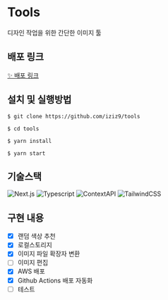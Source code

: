 # Tools

디자인 작업을 위한 간단한 이미지 툴

## 배포 링크

[✨ 배포 링크](https://iziz.shop/)

## 설치 및 실행방법

```shell
$ git clone https://github.com/iziz9/tools

$ cd tools

$ yarn install

$ yarn start
```

## 기술스택

![Next.js](https://img.shields.io/badge/next%20js-000000?style=for-the-badge&logo=nextdotjs&logoColor=white)
![Typescript](https://img.shields.io/badge/Typescript-3178C6?style=for-the-badge&logo=Typescript&logoColor=white)
![ContextAPI](https://img.shields.io/badge/Context_API-DE8508?style=for-the-badge&logo=ContextAPI&logoColor=white)
![TailwindCSS](https://img.shields.io/badge/Tailwind_CSS-38B2AC?style=for-the-badge&logo=tailwind-css&logoColor=white)

## 구현 내용

- [x] 랜덤 색상 추천
- [x] 로컬스토리지
- [x] 이미지 파일 확장자 변환
- [ ] 이미지 편집
- [x] AWS 배포
- [x] Github Actions 배포 자동화
- [ ] 테스트
